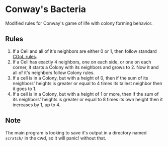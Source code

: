 # Conway's Bacteria

Modified rules for Conway's game of life with colony forming behavior.

## Rules

  1. If a Cell and all of it's neighbors are either 0 or 1, then follow standard [CGoL rules](https://en.wikipedia.org/wiki/Conway%27s_Game_of_Life).
  2. If a Cell has exactly 4 neighbors, one on each side, or one on each corner, it starts a Colony with its neighbors and grows to 2. Now it and all of it's neighbors follow Colony rules.
  3. If a cell is in a Colony, but with a height of 0, then if the sum of its neighbors' heights is greater or equal to 4 times its tallest neighbor then it goes to 1.
  4. If a cell is in a Colony, but with a height of 1 or more, then if the sum of its neighbors' heights is greater or equal to 8 times its own height then it increases by 1, up to 4.

## Note

  The main program is looking to save it's output in a directory named `scratch/` in the cwd, so it will panic! without that.
